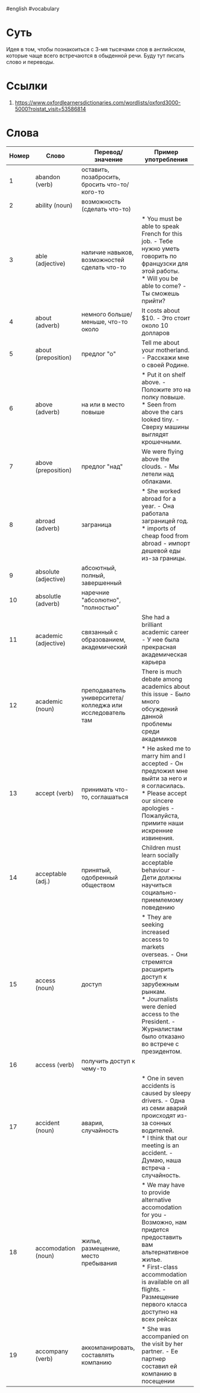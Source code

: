 #english #vocabulary

# Суть

Идея в том, чтобы познакоиться с 3-мя тысячами слов в английском, которые
чаще всего встречаются в обыденной речи. Буду тут писать слово и переводы.

# Ссылки

1. https://www.oxfordlearnersdictionaries.com/wordlists/oxford3000-5000?roistat_visit=53586814

# Слова

| Номер | Слово                 | Перевод/значение                                  | Пример употребления                                       |
|-------|-----------------------|---------------------------------------------------|-----------------------------------------------------------|
|     1 | abandon (verb)        | оставить, позабросить, бросить что-то/кого-то     |                                                           |
|     2 | ability (noun)        | возможность (сделать что-то)                      |                                                           |
|     3 | able (adjective)      | наличие навыков, возможностей сделать что-то      | * You must be able to speak French for this job. - Тебе нужно уметь говорить по французски для этой работы.<br> * Will you be able to come? - Ты сможешь прийти?           |
|     4 | about (adverb)        | немного больше/меньше, что-то около               | It costs about $10. - Это стоит около 10 долларов |
|     5 | about (preposition)   | предлог "о"                                       | Tell me about your motherland. - Расскажи мне о своей Родине. |
|     6 | above (adverb)        | на или в место повыше                             | * Put it on shelf above. - Положите это на полку повыше.<br> * Seen from above the cars looked tiny. - Сверху машины выглядят крошечными. |
|     7 | above (preposition)   | предлог "над"                                     | We were flying above the clouds. - Мы летели над облаками. |
|     8 | abroad (adverb)       | заграница                                         | * She worked abroad for a year. - Она работала заграницей год.<br> * imports of cheap food from abroad - импорт дешевой еды из-за границы. |
|     9 | absolute (adjective)  | абсоютный, полный, завершенный                    | |
|    10 | absolutle (adverb)    | наречние "абсолютно", "полностью"                 | |
|    11 | academic (adjective)  | связанный с образованием, академический           | She had a brilliant academic career - У нее была прекрасная академическая карьера |
|    12 | academic (noun)       | преподаватель университета/колледжа или исследователь там | There is much debate among academics about this issue - Было много обсуждений данной проблемы среди академиков |
|    13 | accept (verb)         | принимать что-то, соглашаться                     | * He asked me to marry him and I accepted - Он предложил мне выйти за него и я согласилась.<br> * Please accept our sincere apologies - Пожалуйста, примите наши искренние извинения. |
|    14 | acceptable (adj.)     | принятый, одобренный обществом                    | Children must learn socially acceptable behaviour - Дети должны научиться социально-приемлемому поведению |
|    15 | access (noun)         | доступ                                            | * They are seeking increased access to markets overseas. - Они стремятся расширить доступ к зарубежным рынкам.<br> * Journalists were denied access to the President. - Журналистам было отказано во встрече с президентом.
|    16 | access (verb)         | получить доступ к чему-то                         | |
|    17 | accident (noun)       | авария, случайность                               | * One in seven accidents is caused by sleepy drivers. - Одна из семи аварий происходят из-за сонных водителей.<br> * I think that our meeting is an accident. - Думаю, наша встреча - случайность. |
|    18 | accomodation (noun)   | жилье, размещение, место пребывания               | * We may have to provide alternative accomodation for you - Возможно, нам придется предоставить вам альтернативное жилье.<br> * First-class accommodation is available on all flights. - Размещение первого класса доступно на всех рейсах |
|    19 | accompany (verb)      | аккомпанировать, составлять компанию              | * She was accompanied on the visit by her partner. - Ее партнер составил ей компанию в посещении
